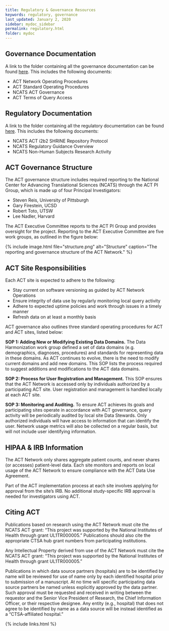 ```yaml
---
title: Regulatory & Governance Resources
keywords: regulatory, governance
last_updated: January 2, 2020
sidebar: mydoc_sidebar
permalink: regulatory.html
folder: mydoc
---
```


## Governance Documentation
A link to the folder containing all the governance documentation can be found [here](https://pitt.box.com/s/3x4i4jmc6buers8sv0bwwznf8p47xlw6). This includes the following documents:
* ACT Network Operating Procedures
* ACT Standard Operating Procedures
* NCATS ACT Governance 
* ACT Terms of Query Access

## Regulatory Documentation
A link to the folder containing all the regulatory documentation can be found [here](https://pitt.box.com/s/dre0xrjde8f2hpdkztkh0lix75f29muy). This includes the following documents:
* NCATS ACT i2b2 SHRINE Repository Protocol
* NCATS Regulatory Guidance Overview
* NCATS Non-Human Subjects Research Activity

## ACT Governance Structure
The ACT governance structure includes required reporting to the National Center for Advancing Translational Sciences (NCATS) through the ACT PI Group, which is made up of four Principal Investigators:
* Steven Reis, University of Pittsburgh
* Gary Firestein, UCSD
* Robert Toto, UTSW
* Lee Nadler, Harvard 

The ACT Executive Committee reports to the ACT PI Group and provides oversight for the project. Reporting to the ACT Executive Committee are five work groups, as outlined in the figure below:

{% include image.html file="structure.png" alt="Structure" caption="The reporting and governance structure of the ACT Network." %}

## ACT Site Responsibilities
Each ACT site is expected to adhere to the following:
 
* Stay current on software versioning as guided by ACT Network Operations
* Ensure integrity of data use by regularly monitoring local query activity
* Adhere to expected uptime policies and work through issues in a timely manner
* Refresh data on at least a monthly basis
 
ACT governance also outlines three standard operating procedures for ACT and ACT sites, listed below:

**SOP 1: Adding New or Modifying Existing Data Domains.** The Data Harmonization work group defined a set of data domains (e.g. demographics, diagnoses, procedures) and standards for representing data in these domains. As ACT continues to evolve, there is the need to modify current domains and add new domains. This SOP lists the process required to suggest additions and modifications to the ACT data domains. 
 
**SOP 2: Process for User Registration and Management.** This SOP ensures that the ACT Network is accessed only by individuals authorized by a participating ACT site. User registration and management is handled locally at each ACT site.
 
**SOP 3: Monitoring and Auditing.** To ensure ACT achieves its goals and participating sites operate in accordance with ACT governance, query activity will be periodically audited by local site Data Stewards. Only authorized individuals will have access to information that can identify the user. Network usage metrics will also be collected on a regular basis, but will not include user identifying information.

## HIPAA & IRB Information
The ACT Network only shares aggregate patient counts, and never shares (or accesses) patient-level data. Each site monitors and reports on local usage of the ACT Network to ensure compliance with the ACT Data Use Agreement.

Part of the ACT implementation process at each site involves applying for approval from the site’s IRB. No additional study-specific IRB approval is needed for investigators using ACT.

## Citing ACT
Publications based on research using the ACT Network must cite the NCATS ACT grant: “This project was supported by the National Institutes of Health through grant UL1TR000005.” Publications should also cite the appropriate CTSA hub grant numbers from participating institutions. 
 
Any Intellectual Property derived from use of the ACT Network must cite the NCATS ACT grant: “This project was supported by the National Institutes of Health through grant UL1TR000005.” 
 
Publications in which data source partners (hospitals) are to be identified by name will be reviewed for use of name only by each identified hospital prior to submission of a manuscript. At no time will specific participating data source partners be named unless explicitly approved by the data partner. Such approval must be requested and received in writing between the requestor and the Senior Vice President of Research, the Chief Information Officer, or their respective designee. Any entity (e.g., hospital) that does not agree to be identified by name as a data source will be instead identified as a “CTSA-affiliated hospital.”

{% include links.html %}

